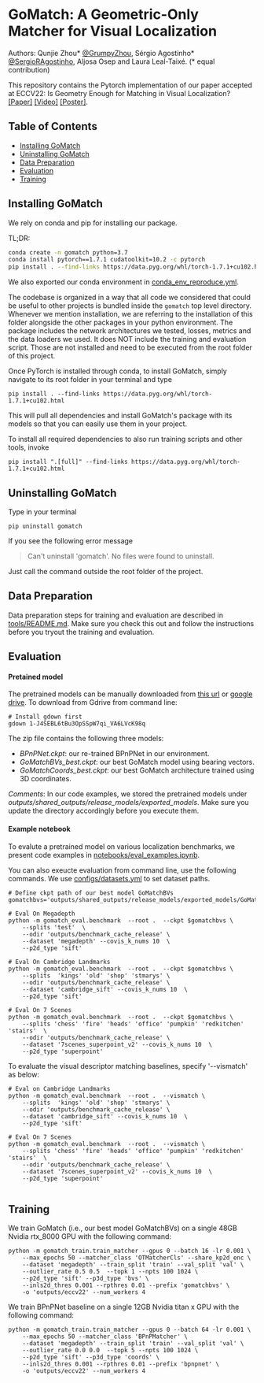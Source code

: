 # GoMatch: A Geometric-Only Matcher for Visual Localization

Authors: Qunjie Zhou* [@GrumpyZhou](https://github.com/GrumpyZhou), Sérgio Agostinho* [@SergioRAgostinho](https://github.com/SergioRAgostinho), Aljosa Osep and Laura Leal-Taixé. (* equal contribution)

This repository contains the Pytorch implementation of our paper accepted at ECCV22: Is Geometry Enough for Matching in Visual Localization? [[Paper]](https://arxiv.org/pdf/2203.12979.pdf) [[Video]](https://youtu.be/wgAOJlb2uD4) [[Poster]](https://drive.google.com/file/d/1q_817QudISWF-LR5MtA9aL-vddUuGHpu/view?usp=sharing).


## Table of Contents

- [Installing GoMatch](#installing-gomatch)
- [Uninstalling GoMatch](#uninstalling-gomatch)
- [Data Preparation](#data-preparation)
- [Evaluation](#evaluation)
- [Training](#training)

## Installing GoMatch

We rely on conda and pip for installing our package.

TL;DR:
```bash
conda create -n gomatch python=3.7
conda install pytorch==1.7.1 cudatoolkit=10.2 -c pytorch
pip install . --find-links https://data.pyg.org/whl/torch-1.7.1+cu102.html
```
We also exported our conda environment in [conda_env_reproduce.yml](conda_env_reproduce.yml).

The codebase is organized in a way that all code we considered that could be useful to other projects is bundled inside the `gomatch` top level directory. Whenever we mention installation, we are referring to the installation of this folder alongside the other packages in your python environment. The package includes the network architectures we tested, losses, metrics and the data loaders we used. It does NOT include the training and evaluation script. Those are not installed and need to be executed from the root folder of this project.

Once PyTorch is installed through conda, to install GoMatch, simply navigate to its root folder in your terminal and type
```
pip install . --find-links https://data.pyg.org/whl/torch-1.7.1+cu102.html
```

This will pull all dependencies and install GoMatch's package with its models so that you can easily use them in your project.

To install all required dependencies to also run training scripts and other tools, invoke
```
pip install ".[full]" --find-links https://data.pyg.org/whl/torch-1.7.1+cu102.html
```


## Uninstalling GoMatch

Type in your terminal
```
pip uninstall gomatch
```
If you see the following error message
> Can't uninstall 'gomatch'. No files were found to uninstall.

Just call the command outside the root folder of the project.


## Data Preparation
Data preparation steps for training and evaluation are described in [tools/README.md](tools/README.md). Make sure you check this out and follow the instructions before you tryout the training and evaluation.

## Evaluation

#### Pretained model
The pretrained models can be manually downloaded from [this url](https://vision.in.tum.de/webshare/u/zhouq/gomatch/pretrained) or [google drive](https://drive.google.com/file/d/1-J4SEBL6tBu3OpSSpW7qi_VA6LVcK98q/view?usp=sharing).
To download from Gdrive from command line:
```
# Install gdown first
gdown 1-J4SEBL6tBu3OpSSpW7qi_VA6LVcK98q
```


The zip file contains the following three models:
- _BPnPNet.ckpt_: our re-trained BPnPNet in our environment.
- _GoMatchBVs_best.ckpt_: our best GoMatch model using bearing vectors.
- _GoMatchCoords_best.ckpt_: our best GoMatch architecture trained using 3D coordinates.

*Comments*:
In our code examples, we stored the pretrained models under _outputs/shared_outputs/release_models/exported_models_. Make sure you update the directory accordingly before you execute them.


#### Example notebook
To evalute a pretrained model on various localization benchmarks, we present code examples in [notebooks/eval_examples.ipynb](notebooks/eval_examples.ipynb). 

You can also exeucte evaluation from command line, use the following commands. We use [configs/datasets.yml](configs/datasets.yml) to set dataset paths. 
```
# Define ckpt path of our best model GoMatchBVs
gomatchbvs='outputs/shared_outputs/release_models/exported_models/GoMatchBVs_best.ckpt'

# Eval On Megadepth 
python -m gomatch_eval.benchmark  --root .  --ckpt $gomatchbvs \
    --splits 'test'  \
    --odir 'outputs/benchmark_cache_release' \
    --dataset 'megadepth' --covis_k_nums 10  \
    --p2d_type 'sift'  

# Eval On Cambridge Landmarks
python -m gomatch_eval.benchmark  --root .  --ckpt $gomatchbvs \
    --splits  'kings' 'old' 'shop' 'stmarys' \
    --odir 'outputs/benchmark_cache_release' \
    --dataset 'cambridge_sift' --covis_k_nums 10  \
    --p2d_type 'sift'

# Eval On 7 Scenes 
python -m gomatch_eval.benchmark  --root .  --ckpt $gomatchbvs \
    --splits 'chess' 'fire' 'heads' 'office' 'pumpkin' 'redkitchen' 'stairs'  \
    --odir 'outputs/benchmark_cache_release' \
    --dataset '7scenes_superpoint_v2' --covis_k_nums 10  \
    --p2d_type 'superpoint'
```

To evaluate the visual descriptor matching baselines, specify '--vismatch' as below:
```
# Eval on Cambridge Landmarks
python -m gomatch_eval.benchmark  --root .  --vismatch \
    --splits  'kings' 'old' 'shop' 'stmarys' \
    --odir 'outputs/benchmark_cache_release' \
    --dataset 'cambridge_sift' --covis_k_nums 10  \
    --p2d_type 'sift'

# Eval On 7 Scenes 
python -m gomatch_eval.benchmark  --root .  --vismatch \
    --splits 'chess' 'fire' 'heads' 'office' 'pumpkin' 'redkitchen' 'stairs'  \
    --odir 'outputs/benchmark_cache_release' \
    --dataset '7scenes_superpoint_v2' --covis_k_nums 10  \
    --p2d_type 'superpoint'
    
```    


## Training

We train GoMatch (i.e., our best model GoMatchBVs) on a single 48GB Nvidia rtx_8000 GPU with the following command:
```
python -m gomatch_train.train_matcher --gpus 0 --batch 16 -lr 0.001 \
    --max_epochs 50 --matcher_class 'OTMatcherCls' --share_kp2d_enc \
    --dataset 'megadepth' --train_split 'train' --val_split 'val' \
    --outlier_rate 0.5 0.5  --topk 1 --npts 100 1024 \
    --p2d_type 'sift' --p3d_type 'bvs' \
    --inls2d_thres 0.001 --rpthres 0.01 --prefix 'gomatchbvs' \
    -o 'outputs/eccv22' --num_workers 4
```
We train BPnPNet baseline on a single 12GB Nvidia titan x GPU with the following command:
```
python -m gomatch_train.train_matcher --gpus 0 --batch 64 -lr 0.001 \
    --max_epochs 50 --matcher_class 'BPnPMatcher' \
    --dataset 'megadepth' --train_split 'train' --val_split 'val' \
    --outlier_rate 0.0 0.0  --topk 5 --npts 100 1024 \
    --p2d_type 'sift' --p3d_type 'coords' \
    --inls2d_thres 0.001 --rpthres 0.01 --prefix 'bpnpnet' \
    -o 'outputs/eccv22' --num_workers 4
```
